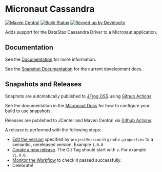 # Micronaut Cassandra

[![Maven Central](https://img.shields.io/maven-central/v/io.micronaut.cassandra/micronaut-cassandra.svg?label=Maven%20Central)](https://search.maven.org/search?q=g:%22io.micronaut.cassandra%22%20AND%20a:%22micronaut-cassandra%22)
[![Build Status](https://github.com/micronaut-projects/micronaut-cassandra/workflows/Java%20CI/badge.svg)](https://github.com/micronaut-projects/micronaut-cassandra/actions)
[![Revved up by Develocity](https://img.shields.io/badge/Revved%20up%20by-Develocity-06A0CE?logo=Gradle&labelColor=02303A)](https://ge.micronaut.io/scans)

Adds support for the DataStax Cassandra Driver to a Micronaut application.

## Documentation

See the [Documentation](https://micronaut-projects.github.io/micronaut-cassandra/latest/guide/) for more information. 

See the [Snapshot Documentation](https://micronaut-projects.github.io/micronaut-cassandra/snapshot/guide/) for the current development docs.

## Snapshots and Releases

Snaphots are automatically published to [JFrog OSS](https://oss.jfrog.org/artifactory/oss-snapshot-local/) using [Github Actions](https://github.com/micronaut-projects/micronaut-cassandra/actions).

See the documentation in the [Micronaut Docs](https://docs.micronaut.io/latest/guide/index.html#usingsnapshots) for how to configure your build to use snapshots.

Releases are published to JCenter and Maven Central via [Github Actions](https://github.com/micronaut-projects/micronaut-cassandra/actions).

A release is performed with the following steps:

* [Edit the version](https://github.com/micronaut-projects/micronaut-cassandra/edit/master/gradle.properties) specified by `projectVersion` in `gradle.properties` to a semantic, unreleased version. Example `1.0.0`
* [Create a new release](https://github.com/micronaut-projects/micronaut-cassandra/releases/new). The Git Tag should start with `v`. For example `v1.0.0`.
* [Monitor the Workflow](https://github.com/micronaut-projects/micronaut-cassandra/actions?query=workflow%3ARelease) to check it passed successfully.
* Celebrate!
